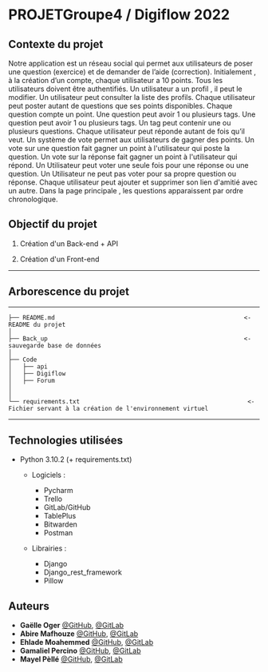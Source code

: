 # **PROJETGroupe4** / Digiflow 2022


## Contexte du projet


Notre application est un réseau social qui permet aux utilisateurs de poser une question
(exercice) et de demander de l’aide (correction).
Initialement , à la création d’un compte, chaque utilisateur a 10 points.
Tous les utilisateurs doivent être authentifiés.
Un utilisateur a un profil , il peut le modifier.
Un utilisateur peut consulter la liste des profils.
Chaque utilisateur peut poster autant de questions que ses points disponibles.
Chaque question compte un point.
Une question peut avoir 1 ou plusieurs tags.
Une question peut avoir 1 ou plusieurs tags.
Un tag peut contenir une ou plusieurs questions.
Chaque utilisateur peut réponde autant de fois qu’il veut.
Un système de vote permet aux utilisateurs de gagner des points.
Un vote sur une question fait gagner un point à l'utilisateur qui poste la question.
Un vote sur la réponse fait gagner un point à l'utilisateur qui répond.
Un Utilisateur peut voter une seule fois pour une réponse ou une question.
Un Utilisateur ne peut pas voter pour sa propre question ou réponse.
Chaque utilisateur peut ajouter et supprimer son lien d'amitié avec un autre.
Dans la page principale , les questions apparaissent par ordre chronologique.


## Objectif du projet

1) Création d'un Back-end + API	

2) Création d'un Front-end	
---------------------------------------------------------------------------------------------------------------------------------------------------------------------

## Arborescence du projet
------------

    ├── README.md                                                     <- README du projet
    │
    ├── Back_up                                                       <- sauvegarde base de données
    │   
    ├── Code
    │   ├── api                                                       
    │   ├── Digiflow                                              
    │   ├── Forum                                                
    │
    │
    └── requirements.txt                                               <- Fichier servant à la création de l'environnement virtuel

------------
## Technologies utilisées

 - Python 3.10.2 (+ requirements.txt)
        
   - Logiciels : 
       - Pycharm
       - Trello
       - GitLab/GitHub
       - TablePlus
       - Bitwarden
       - Postman

   - Librairies :
   
       - Django
       - Django_rest_framework
       - Pillow



## Auteurs

* **Gaëlle Oger** [@GitHub](https://github.com/maypel), [@GitLab](https://gitlab.com/Maypel)
* **Abire Mafhouze** [@GitHub](https://github.com/maypel), [@GitLab](https://gitlab.com/Maypel)
* **Ehlade Moahemmed** [@GitHub](https://github.com/maypel), [@GitLab](https://gitlab.com/Maypel)
* **Gamaliel Percino** [@GitHub](https://github.com/maypel), [@GitLab](https://gitlab.com/Maypel)
* **Mayel Pèllé** [@GitHub](https://github.com/maypel), [@GitLab](https://gitlab.com/Maypel)

